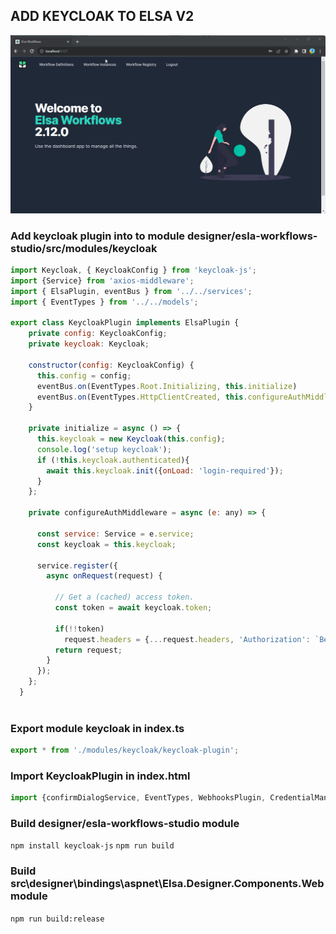 ## ADD KEYCLOAK TO ELSA V2
![alt](elsa-v2-keycloak.gif)
### Add keycloak plugin into to module designer/esla-workflows-studio/src/modules/keycloak
```javascript
import Keycloak, { KeycloakConfig } from 'keycloak-js';
import {Service} from 'axios-middleware';
import { ElsaPlugin, eventBus } from '../../services';
import { EventTypes } from '../../models';

export class KeycloakPlugin implements ElsaPlugin {
    private config: KeycloakConfig;
    private keycloak: Keycloak;
  
    constructor(config: KeycloakConfig) {
      this.config = config; 
      eventBus.on(EventTypes.Root.Initializing, this.initialize)
      eventBus.on(EventTypes.HttpClientCreated, this.configureAuthMiddleware);
    }
  
    private initialize = async () => {  
      this.keycloak = new Keycloak(this.config);
      console.log('setup keycloak');
      if (!this.keycloak.authenticated){
        await this.keycloak.init({onLoad: 'login-required'});
      }
    };
  
    private configureAuthMiddleware = async (e: any) => {
  
      const service: Service = e.service;
      const keycloak = this.keycloak;
  
      service.register({
        async onRequest(request) {
  
          // Get a (cached) access token.
          const token = await keycloak.token;
  
          if(!!token)
            request.headers = {...request.headers, 'Authorization': `Bearer ${token}`};
          return request;
        }
      });
    };
  }
  
```
### Export module keycloak in index.ts
```javascript
export * from './modules/keycloak/keycloak-plugin';
```
### Import KeycloakPlugin in index.html
```javascript
import {confirmDialogService, EventTypes, WebhooksPlugin, CredentialManagerPlugin, WorkflowSettingsPlugin, Auth0Plugin, KeycloakPlugin} from "/build/index.esm.js";
```

### Build designer/esla-workflows-studio module
`npm install keycloak-js`
`npm run build`

### Build src\designer\bindings\aspnet\Elsa.Designer.Components.Web module
`npm run build:release`